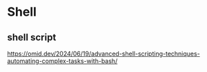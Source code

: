 # Shell

## shell script
https://omid.dev/2024/06/19/advanced-shell-scripting-techniques-automating-complex-tasks-with-bash/